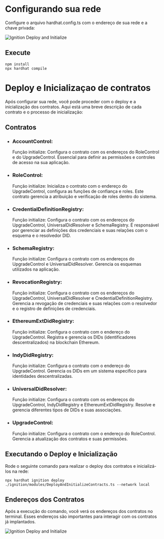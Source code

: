 # Configurando sua rede 
Configure o arquivo  hardhat.config.ts com o endereço de sua rede e a chave privada:

![Ignition Deploy and Initialize](../Deploy_Contracts/img/hardhatConfig.png)


## Execute


```shell
npm install 
npx hardhat compile
```


# Deploy e Inicializaçao de contratos 
Após configurar sua rede, você pode proceder com o deploy e a inicialização dos contratos. Aqui está uma breve descrição de cada contrato e o processo de inicialização:
 ## Contratos
- ### AccountControl:

  Função initialize: Configura o contrato com os endereços do RoleControl e do UpgradeControl. Essencial para definir as permissões e controles de acesso na sua aplicação.

- ### RoleControl:

   Função initialize: Inicializa o contrato com o endereço do UpgradeControl, configura as funções de confiança e roles. Este contrato gerencia a atribuição e verificação de roles dentro do sistema.

- ### CredentialDefinitionRegistry:

   Função initialize: Configura o contrato com os endereços do UpgradeControl, UniversalDidResolver e SchemaRegistry. É responsável por gerenciar as definições dos credenciais e suas relações com o esquema e o resolvedor DID.
- ### SchemaRegistry:

   Função initialize: Configura o contrato com os endereços do UpgradeControl e UniversalDidResolver. Gerencia os esquemas utilizados na aplicação.
- ### RevocationRegistry:

  Função initialize: Configura o contrato com os endereços do UpgradeControl, UniversalDidResolver e CredentialDefinitionRegistry. Gerencia a revogação de credenciais e suas relações com o resolvedor e o registro de definições de credenciais.
- ### EthereumExtDidRegistry:

  Função initialize: Configura o contrato com o endereço do UpgradeControl. Registra e gerencia os DIDs (identificadores descentralizados) na blockchain Ethereum.
- ### IndyDidRegistry:

  Função initialize: Configura o contrato com o endereço do UpgradeControl. Gerencia os DIDs em um sistema específico para identidades descentralizadas.
- ### UniversalDidResolver:

  Função initialize: Configura o contrato com os endereços do UpgradeControl, IndyDidRegistry e EthereumExtDidRegistry. Resolve e gerencia diferentes tipos de DIDs e suas associações.
- ### UpgradeControl:

  Função initialize: Configura o contrato com o endereço do RoleControl. Gerencia a atualização dos contratos e suas permissões.

## Executando o Deploy e Inicialização

 Rode o seguinte comando para realizar o deploy dos contratos e inicializá-los na rede:

```shell
npx hardhat ignition deploy ./ignition/modules/DeployAndInitializeContracts.ts --network local
```

## Endereços dos Contratos

Após a execução do comando, você verá os endereços dos contratos no terminal. Esses endereços são importantes para interagir com os contratos já implantados.

![Ignition Deploy and Initialize](../Deploy_Contracts/img/DeployAndInitialize.png)
